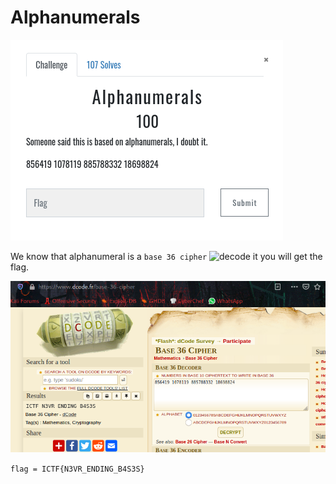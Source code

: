 # Alphanumerals

![](image/chall.png)


We know that alphanumeral is a `base 36 cipher` 
![decode](https://www.dcode.fr/base-36-cipher) it you will get the flag.


![](image/flag.png)


```flag = ICTF{N3VR_ENDING_B4S3S}```
